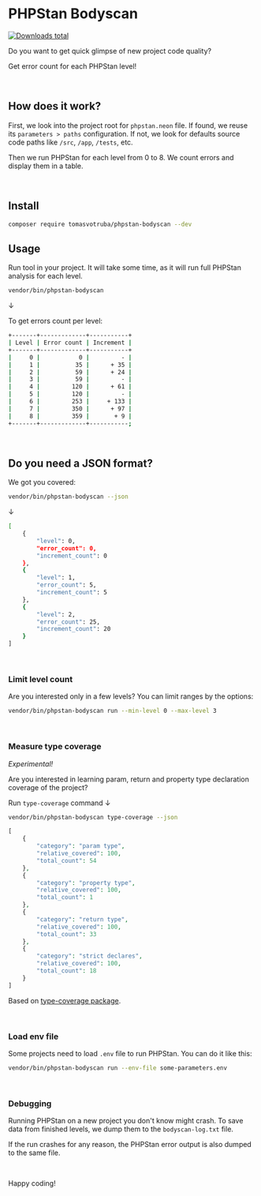 # PHPStan Bodyscan

[![Downloads total](https://img.shields.io/packagist/dt/tomasvotruba/phpstan-bodyscan.svg?style=flat-square)](https://packagist.org/packages/tomasvotruba/phpstan-bodyscan/stats)

Do you want to get quick glimpse of new project code quality?

Get error count for each PHPStan level!

<br>

## How does it work?

First, we look into the project root for `phpstan.neon` file. If found, we reuse its `parameters > paths` configuration. If not, we look for defaults source code paths like `/src`, `/app`, `/tests`, etc.

Then we run PHPStan for each level from 0 to 8. We count errors and display them in a table.

<br>

## Install

```bash
composer require tomasvotruba/phpstan-bodyscan --dev
```

## Usage

Run tool in your project. It will take some time, as it will run full PHPStan analysis for each level.


```bash
vendor/bin/phpstan-bodyscan
```

↓

To get errors count per level:

```bash
+-------+-------------+-----------+
| Level | Error count | Increment |
+-------+-------------+-----------+
|     0 |           0 |         - |
|     1 |          35 |      + 35 |
|     2 |          59 |      + 24 |
|     3 |          59 |         - |
|     4 |         120 |      + 61 |
|     5 |         120 |         - |
|     6 |         253 |     + 133 |
|     7 |         350 |      + 97 |
|     8 |         359 |       + 9 |
+-------+-------------+-----------;
```

<br>

## Do you need a JSON format?

We got you covered:

```bash
vendor/bin/phpstan-bodyscan --json
```

↓

```bash
[
    {
        "level": 0,
        "error_count": 0,
        "increment_count": 0
    },
    {
        "level": 1,
        "error_count": 5,
        "increment_count": 5
    },
    {
        "level": 2,
        "error_count": 25,
        "increment_count": 20
    }
]
```

<br>

### Limit level count

Are you interested only in a few levels? You can limit ranges by the options:

```bash
vendor/bin/phpstan-bodyscan run --min-level 0 --max-level 3
```

<br>


### Measure type coverage

*Experimental!*

Are you interested in learning param, return and property type declaration coverage of the project?

Run `type-coverage` command ↓

```bash
vendor/bin/phpstan-bodyscan type-coverage --json
```

```php
[
    {
        "category": "param type",
        "relative_covered": 100,
        "total_count": 54
    },
    {
        "category": "property type",
        "relative_covered": 100,
        "total_count": 1
    },
    {
        "category": "return type",
        "relative_covered": 100,
        "total_count": 33
    },
    {
        "category": "strict declares",
        "relative_covered": 100,
        "total_count": 18
    }
]
```

Based on [type-coverage package](https://github.com/TomasVotruba/type-coverage).

<br>

### Load env file

Some projects need to load `.env` file to run PHPStan. You can do it like this:

```bash
vendor/bin/phpstan-bodyscan run --env-file some-parameters.env
```


<br>

### Debugging

Running PHPStan on a new project you don't know might crash. To save data from finished levels, we dump them to the `bodyscan-log.txt` file.

If the run crashes for any reason, the PHPStan error output is also dumped to the same file.

<br>

Happy coding!
